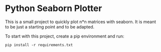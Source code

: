 # Python Seaborn Plotter

This is a small project to quickly plot n*n matrices with seaborn. It is meant to be just a starting point and to be adapted. 

To start with this project, create a pip environment and run: 

`pip install -r requirements.txt`